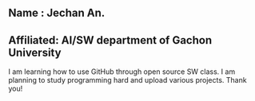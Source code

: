 ## Name : Jechan An. 
## Affiliated: AI/SW department of Gachon University
I am learning how to use GitHub through open source SW class. I am planning to study programming hard and upload various projects. Thank you!

<!--
**andyjchan/andyjchan** is a ✨ _special_ ✨ repository because its `README.md` (this file) appears on your GitHub profile.

Here are some ideas to get you started:

- 🔭 I’m currently working on ...
- 🌱 I’m currently learning ...
- 👯 I’m looking to collaborate on ...
- 🤔 I’m looking for help with ...
- 💬 Ask me about ...
- 📫 How to reach me: ...
- 😄 Pronouns: ...
- ⚡ Fun fact: ...
-->
